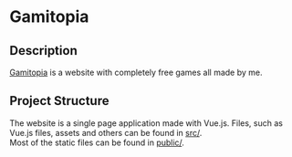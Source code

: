# Gamitopia

## Description

[Gamitopia](http://gamitopia.herokuapp.com/) is a website with completely free games all made by me.

## Project Structure

The website is a single page application made with Vue.js. Files, such as Vue.js files, assets and others can be found in [src/](https://github.com/Jondolf/Gamitopia/tree/master/src).  
Most of the static files can be found in [public/](https://github.com/Jondolf/Gamitopia/tree/master/public).
